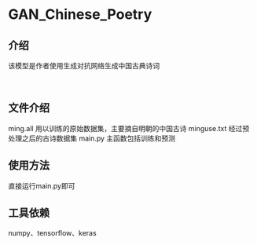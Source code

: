 # GAN_Chinese_Poetry
## 介绍
该模型是作者使用生成对抗网络生成中国古典诗词

<br>

## 文件介绍
ming.all 用以训练的原始数据集，主要摘自明朝的中国古诗
minguse.txt 经过预处理之后的古诗数据集
main.py 主函数包括训练和预测

## 使用方法
直接运行main.py即可

## 工具依赖
numpy、tensorflow、keras
